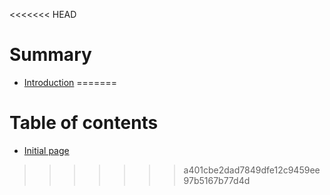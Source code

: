 <<<<<<< HEAD
# Summary

* [Introduction](README.md)
=======
# Table of contents

* [Initial page](README.md)
>>>>>>> a401cbe2dad7849dfe12c9459ee97b5167b77d4d

